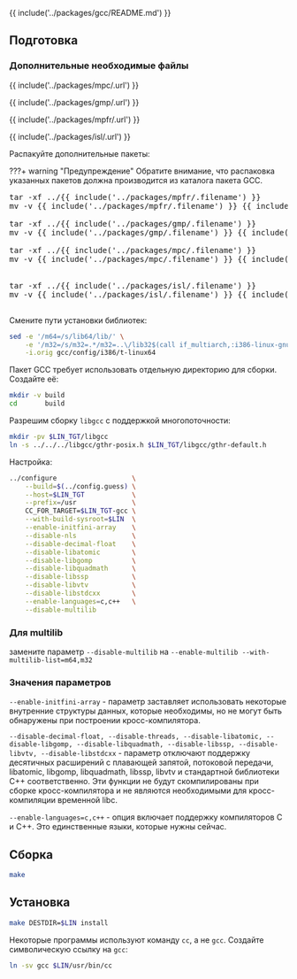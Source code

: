 
{{ include('../packages/gcc/README.md') }}

## Подготовка

### Дополнительные необходимые файлы


{{ include('../packages/mpc/.url') }}

{{ include('../packages/gmp/.url') }}

{{ include('../packages/mpfr/.url') }}

{{ include('../packages/isl/.url') }}


Распакуйте дополнительные пакеты:

???+ warning "Предупреждение"
	 Обратите внимание, что распаковка указанных пакетов должна производится из каталога пакета GCC.

<pre>
tar -xf ../{{ include('../packages/mpfr/.filename') }}
mv -v {{ include('../packages/mpfr/.filename') }} {{ include('../packages/mpfr/.name') }}

tar -xf ../{{ include('../packages/gmp/.filename') }}
mv -v {{ include('../packages/gmp/.filename') }} {{ include('../packages/gmp/.name') }}

tar -xf ../{{ include('../packages/mpc/.filename') }}
mv -v {{ include('../packages/mpc/.filename') }} {{ include('../packages/mpc/.name') }}


tar -xf ../{{ include('../packages/isl/.filename') }}
mv -v {{ include('../packages/isl/.filename') }} {{ include('../packages/isl/.name') }}

</pre>

Смените пути установки библиотек:

```bash
sed -e '/m64=/s/lib64/lib/' \
    -e '/m32=/s/m32=.*/m32=..\/lib32$(call if_multiarch,:i386-linux-gnu)/' \
    -i.orig gcc/config/i386/t-linux64
```

Пакет GCC требует использовать отдельную директорию для сборки. Создайте её:

```bash
mkdir -v build
cd       build
```

Разрешим сборку `libgcc` с поддержкой многопоточности:

```bash
mkdir -pv $LIN_TGT/libgcc
ln -s ../../../libgcc/gthr-posix.h $LIN_TGT/libgcc/gthr-default.h
```

Настройка:

```bash
../configure                   \
    --build=$(../config.guess) \
    --host=$LIN_TGT            \
    --prefix=/usr              \
    CC_FOR_TARGET=$LIN_TGT-gcc \
    --with-build-sysroot=$LIN  \
    --enable-initfini-array    \
    --disable-nls              \
    --disable-decimal-float    \
    --disable-libatomic        \
    --disable-libgomp          \
    --disable-libquadmath      \
    --disable-libssp           \
    --disable-libvtv           \
    --disable-libstdcxx        \
    --enable-languages=c,c++   \
    --disable-multilib
```

### Для multilib

замените параметр `--disable-multilib` на `--enable-multilib --with-multilib-list=m64,m32`

### Значения параметров

`--enable-initfini-array` - параметр заставляет использовать некоторые внутренние структуры данных, которые необходимы, но не могут быть обнаружены при построении кросс-компилятора.

`--disable-decimal-float, --disable-threads, --disable-libatomic, --disable-libgomp, --disable-libquadmath, --disable-libssp, --disable-libvtv, --disable-libstdcxx` - параметр отключают поддержку десятичных расширений с плавающей запятой, потоковой передачи, libatomic, libgomp, libquadmath, libssp, libvtv и стандартной библиотеки C++ соответственно. Эти функции не будут скомпилированы при сборке кросс-компилятора и не являются необходимыми для кросс-компиляции временной libc.

`--enable-languages​​=c,c++` - опция включает поддержку компиляторов C и C++. Это единственные языки, которые нужны сейчас.

## Сборка

```bash
make
```

## Установка

```bash
make DESTDIR=$LIN install
```

Некоторые программы используют команду `cc`, а не `gcc`. Создайте символическую ссылку на `gcc`:

```bash
ln -sv gcc $LIN/usr/bin/cc
```
